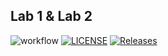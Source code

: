 ## Lab 1 & Lab 2
![workflow](https://github.com/Bhone15/sem/actions/workflows/main.yml/badge.svg)
[![LICENSE](https://img.shields.io/github/license/Bhone15/sem.svg?style=flat-square)](https://github.com/Bhone15/sem/blob/master/LICENSE)
[![Releases](https://img.shields.io/github/release/Bhone15/sem/all.svg?style=flat-square)](https://github.com/Bhone15/sem/releases)